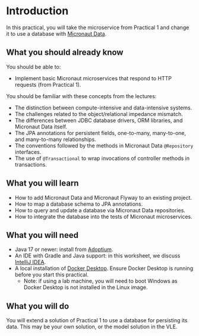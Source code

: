# Introduction

In this practical, you will take the microservice from Practical 1 and change it to use a database with [Micronaut Data](https://micronaut-projects.github.io/micronaut-data/latest/guide).

## What you should already know

You should be able to:

* Implement basic Micronaut microservices that respond to HTTP requests (from Practical 1).

You should be familiar with these concepts from the lectures:

* The distinction between compute-intensive and data-intensive systems.
* The challenges related to the object/relational impedance mismatch.
* The differences between JDBC database drivers, ORM libraries, and Micronaut Data itself.
* The JPA annotations for persistent fields, one-to-many, many-to-one, and many-to-many relationships.
* The conventions followed by the methods in Micronaut Data `@Repository` interfaces.
* The use of `@Transactional` to wrap invocations of controller methods in transactions.

## What you will learn

* How to add Micronaut Data and Micronaut Flyway to an existing project.
* How to map a database schema to JPA annotations.
* How to query and update a database via Micronaut Data repositories.
* How to integrate the database into the tests of Micronaut microservices.

## What you will need

* Java 17 or newer: install from [Adoptium](https://adoptium.net/).
* An IDE with Gradle and Java support: in this worksheet, we discuss [IntelliJ IDEA](https://www.jetbrains.com/idea/).
* A local installation of [Docker Desktop](https://www.docker.com/get-started/).
  Ensure Docker Desktop is running before you start this practical.
  *  Note: if using a lab machine, you will need to boot Windows as Docker
     Desktop is not installed in the Linux image.

## What you will do

You will extend a solution of Practical 1 to use a database for persisting its data.
This may be your own solution, or the model solution in the VLE.
